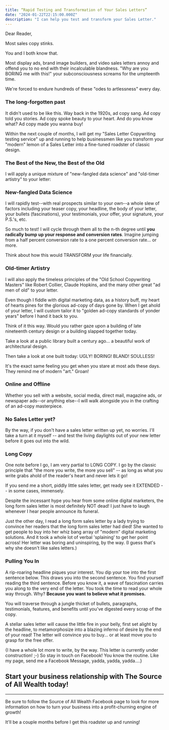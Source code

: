 ```yaml
---
title: “Rapid Testing and Transformation of Your Sales Letters”
date: "2024-01-22T22:15:00.000Z"
description: "I can help you test and transform your Sales Letter."
---
```


Dear Reader,

Most sales copy stinks.

You and I both know that.

Most display ads, brand image builders, and video sales letters annoy and offend you to no end with their incalculable blandness. "Why are you BORING me with this!" your subconsciousness screams for the umpteenth time.

We're forced to endure hundreds of these "odes to artlessness" every day.

### The long-forgotten past
It didn't used to be like this.  Way back in the 1920s, ad copy sang. Ad copy told you stories. Ad copy spoke beauty to your heart. And do you know what? Ad copy made you wanna buy!

Within the next couple of months, I will get my "Sales Letter Copywriting testing service" up and running to help businessmen like you transform your "modern" lemon of a Sales Letter into a fine-tuned roadster of classic design.

### The Best of the New, the Best of the Old
I will apply a unique mixture of "new-fangled data science" and "old-timer artistry" to your letter:

### New-fangled Data Science
I will rapidly test--with real prospects similar to your own--a whole slew of factors including your teaser copy, your headline, the body of your letter, your bullets (fascinations), your testimonials, your offer, your signature, your P.S.'s, etc.

So much to test! I will cycle through them all to the n-th degree until **you radically bump up your response and conversion rates**. Imagine jumping from a half percent conversion rate to a one percent conversion rate... or more.

Think about how this would TRANSFORM your life financially.

### Old-timer Artistry
I will also apply the timeless principles of the "Old School Copywriting Masters" like Robert Collier, Claude Hopkins, and the many other great "ad men of old" to your letter.

Even though I fiddle with digital marketing data, as a history buff, my heart of hearts pines for the glorious ad-copy of days gone by. When I get ahold of your letter, I will custom tailor it to "golden ad-copy standards of yonder years" before I hand it back to you.

Think of it this way. Would you rather gaze upon a building of late nineteenth century design or a building slapped together today.

Take a look at a public library built a century ago... a beautiful work of architectural design.

Then take a look at one built today: UGLY! BORING! BLAND! SOULLESS!

It's the exact same feeling you get when you stare at most ads these days. They remind me of modern "art." Groan!

### Online and Offline
Whether you sell with a website, social media, direct mail, magazine ads, or newspaper ads--or anything else--I will walk alongside you in the crafting of an ad-copy masterpiece.

### No Sales Letter yet?
By the way, if you don't have a sales letter written up yet, no worries. I'll take a turn at it myself -- and test the living daylights out of your new letter before it goes out into the wild.

### Long Copy
One note before I go, I am very partial to LONG COPY. I go by the classic principle that "the more you write, the more you sell" -- as long as what you write grabs ahold of the reader's heart and never lets it go! 

If you send me a short, piddly little sales letter, get ready see it EXTENDED -- in some cases, immensely.

Despite the incessant hype you hear from some online digital marketers, the long form sales letter is most definitely NOT dead! I just have to laugh whenever I hear people announce its funeral.

Just the other day, I read a long form sales letter by a lady trying to convince her readers that the long form sales letter had died! She wanted to get people to buy into her whiz bang array of "modern" digital marketing solutions. And it took a whole lot of verbal 'splaining' to get her point across! Her letter was boring and uninspiring, by the way. (I guess that's why she doesn't like sales letters.)

### Pulling You In
A rip-roaring headline piques your interest. You dip your toe into the first sentence below. This draws you into the second sentence. You find yourself reading the third sentence. Before you know it, a wave of fascination carries you along to the very end of the letter. You took the time to read your whole way through. Why? **Because you want to believe what it promises.**

You will traverse through a jungle thicket of bullets, paragraphs, testimonials, features, and benefits until you've digested every scrap of the copy.

A stellar sales letter will cause the little fire in your belly, first set alight by the headline, to metamorphosize into a blazing inferno of desire by the end of your read! The letter will convince you to buy... or at least move you to grasp for the free offer.

{I have a whole lot more to write, by the way. This letter is currently under construction! ;-) So stay in touch on Facebook! You know the routine. Like my page, send me a Facebook Message, yadda, yadda, yadda....}

Start your business relationship with The Source of All Wealth today!
---

---
Be sure to follow the Source of All Wealth Facebook page to look for more information on how to turn your business into a profit-churning engine of growth!

It'll be a couple months before I get this roadster up and running!

